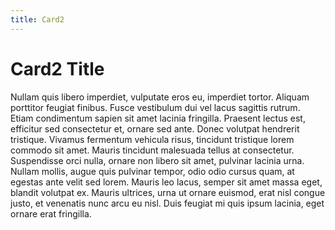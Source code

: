```yaml
---
title: Card2
---
```

# Card2 Title

Nullam quis libero imperdiet, vulputate eros eu, imperdiet tortor. Aliquam porttitor feugiat finibus. Fusce vestibulum dui vel lacus sagittis rutrum. Etiam condimentum sapien sit amet lacinia fringilla. Praesent lectus est, efficitur sed consectetur et, ornare sed ante. Donec volutpat hendrerit tristique. Vivamus fermentum vehicula risus, tincidunt tristique lorem commodo sit amet. Mauris tincidunt malesuada tellus at consectetur. Suspendisse orci nulla, ornare non libero sit amet, pulvinar lacinia urna. Nullam mollis, augue quis pulvinar tempor, odio odio cursus quam, at egestas ante velit sed lorem. Mauris leo lacus, semper sit amet massa eget, blandit volutpat ex. Mauris ultrices, urna ut ornare euismod, erat nisl congue justo, et venenatis nunc arcu eu nisl. Duis feugiat mi quis ipsum lacinia, eget ornare erat fringilla.